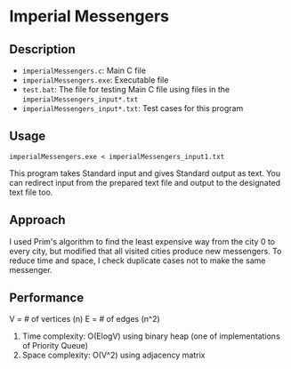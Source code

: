 Imperial Messengers
===
## Description
- `imperialMessengers.c`: Main C file
- `imperialMessengers.exe`: Executable file
- `test.bat`: The file for testing Main C file using files in the `imperialMessengers_input*.txt`
- `imperialMessengers_input*.txt`: Test cases for this program

## Usage
```
imperialMessengers.exe < imperialMessengers_input1.txt
```
This program takes Standard input and gives Standard output as text. You can redirect input from the prepared text file and output to the designated text file too.

## Approach
I used Prim's algorithm to find the least expensive way from the city 0 to every city, but modified that all visited cities produce new messengers. To reduce time and space, I check duplicate cases not to make the same messenger.

## Performance
V = # of vertices (n)
E = # of edges (n^2)
1. Time complexity: O(ElogV) using binary heap (one of implementations of Priority Queue)
2. Space complexity: O(V^2) using adjacency matrix
